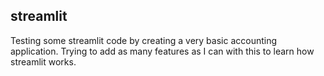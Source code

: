 ## streamlit
Testing some streamlit code by creating a very basic accounting application.
Trying to add as many features as I can with this to learn how streamlit works.
